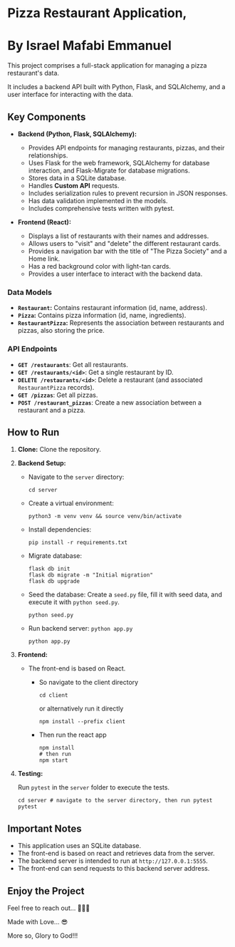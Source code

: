 # Pizza Restaurant Application, 

# By Israel Mafabi Emmanuel

This project comprises a full-stack application for managing a pizza restaurant's data. 

It includes a backend API built with Python, Flask, and SQLAlchemy, and a user interface for interacting with the data.

## Key Components

*   **Backend (Python, Flask, SQLAlchemy):**
    *   Provides API endpoints for managing restaurants, pizzas, and their relationships.
    *   Uses Flask for the web framework, SQLAlchemy for database interaction, and Flask-Migrate for database migrations.
    *   Stores data in a SQLite database.
    *   Handles **Custom API** requests.
    *   Includes serialization rules to prevent recursion in JSON responses.
    *   Has data validation implemented in the models.
    *   Includes comprehensive tests written with pytest.

*   **Frontend (React):**
    *   Displays a list of restaurants with their names and addresses.
    *   Allows users to "visit" and "delete" the different restaurant cards.
    *   Provides a navigation bar with the title of "The Pizza Society" and a Home link.
    *   Has a red background color with light-tan cards.
    *   Provides a user interface to interact with the backend data.

### Data Models

*   **`Restaurant`:** Contains restaurant information (id, name, address).
*   **`Pizza`:** Contains pizza information (id, name, ingredients).
*   **`RestaurantPizza`:** Represents the association between restaurants and pizzas, also storing the price.

### API Endpoints

*   **`GET /restaurants`**: Get all restaurants.
*   **`GET /restaurants/<id>`**: Get a single restaurant by ID.
*   **`DELETE /restaurants/<id>`**: Delete a restaurant (and associated `RestaurantPizza` records).
*   **`GET /pizzas`**: Get all pizzas.
*   **`POST /restaurant_pizzas`**: Create a new association between a restaurant and a pizza.

## How to Run

1. **Clone:** Clone the repository.

2. **Backend Setup:**
   * Navigate to the `server` directory:

     ```shell
     cd server
     ```

   * Create a virtual environment:

     ```shell
     python3 -m venv venv && source venv/bin/activate
     ```

   * Install dependencies: 

     ```shell
     pip install -r requirements.txt
     ```

   * Migrate database: 

     ```shell
     flask db init
     flask db migrate -m "Initial migration"
     flask db upgrade
     ```

   * Seed the database: Create a `seed.py` file, fill it with seed data, and execute it with `python seed.py`.

     ```shell
     python seed.py
     ```

   * Run backend server: `python app.py`

     ```shell
     python app.py
     ```

     

3. **Frontend:**

   * The front-end is based on React.

     - So navigate to the client directory

       ```shell
       cd client
       ```

       or alternatively run it directly

       ```shell
       npm install --prefix client
       ```

     - Then run the react app

       ```shell
       npm install
       # then run
       npm start
       ```

4. **Testing:** 

   Run `pytest` in the `server` folder to execute the tests.

   ```shell
   cd server # navigate to the server directory, then run pytest
   pytest
   ```

## Important Notes

*   This application uses an SQLite database.
*   The front-end is based on react and retrieves data from the server.
*   The backend server is intended to run at `http://127.0.0.1:5555`.
*   The front-end can send requests to this backend server address.

## Enjoy the Project

Feel free to reach out... 🤭😍😉

Made with Love... 😎

More so, Glory to God!!!
